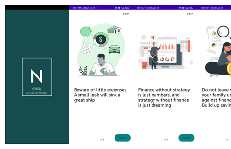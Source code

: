 <div style="display: flex; flex-direction: row;">
    <img src="https://github.com/rt-karthi/Nothings-AnExpenseManager/blob/main/Screenshot/Screenshot_2023-04-21-10-10-40-705_com.example.nothings.jpg" alt="Screenshot 1" width="250" height="450">
    <img src="https://github.com/rt-karthi/Nothings-AnExpenseManager/blob/main/Screenshot/Screenshot_2023-04-21-10-10-44-167_com.example.nothings.jpg" alt="Screenshot 2" width="250" height="450">
    <img src="https://github.com/rt-karthi/Nothings-AnExpenseManager/blob/main/Screenshot/Screenshot_2023-04-21-10-10-46-833_com.example.nothings.jpg" alt="Screenshot 1" width="250" height="450">
    <img src="https://github.com/rt-karthi/Nothings-AnExpenseManager/blob/main/Screenshot/Screenshot_2023-04-21-10-10-49-171_com.example.nothings.jpg" alt="Screenshot 2" width="250" height="450">
    <img src="https://github.com/rt-karthi/Nothings-AnExpenseManager/blob/main/Screenshot/Screenshot_2023-04-21-10-10-53-657_com.example.nothings.jpg" alt="Screenshot 1" width="250" height="450">
    <img src="https://github.com/rt-karthi/Nothings-AnExpenseManager/blob/main/Screenshot/Screenshot_2023-04-21-10-10-58-006_com.example.nothings.jpg" alt="Screenshot 2" width="250" height="450">
    <img src="https://github.com/rt-karthi/Nothings-AnExpenseManager/blob/main/Screenshot/Screenshot_2023-04-21-10-11-01-205_com.example.nothings.jpg" alt="Screenshot 1" width="250" height="450">
    <img src="https://github.com/rt-karthi/Nothings-AnExpenseManager/blob/main/Screenshot/Screenshot_2023-04-21-10-30-31-116_com.example.nothings.jpg" alt="Screenshot 2" width="250" height="450">
    <img src="https://github.com/rt-karthi/Nothings-AnExpenseManager/blob/main/Screenshot/Screenshot_2023-04-21-10-30-34-641_com.example.nothings.jpg" alt="Screenshot 1" width="250" height="450">
    <img src="https://github.com/rt-karthi/Nothings-AnExpenseManager/blob/main/Screenshot/Screenshot_2023-04-21-10-33-18-911_com.example.nothings.jpg" alt="Screenshot 2" width="250" height="450">
</div>
